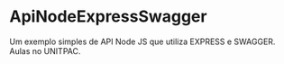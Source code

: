 # ApiNodeExpressSwagger
Um exemplo simples de API Node JS que utiliza EXPRESS e SWAGGER. Aulas no UNITPAC. 
